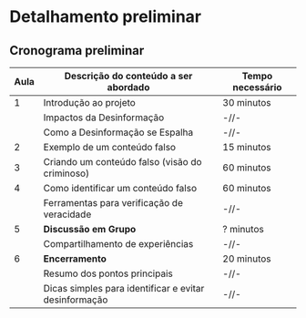 # Detalhamento preliminar


## Cronograma preliminar

|Aula   | Descrição do conteúdo a ser abordado  | Tempo necessário |
|------|-----------------------------------------|----|
|1| Introdução ao projeto | 30 minutos | 
| | Impactos da Desinformação   | -//- |
| | Como a Desinformação se Espalha   | -//- |
|2| Exemplo de um conteúdo falso   | 15 minutos |
|3| Criando um conteúdo falso (visão do criminoso)   | 60 minutos |
|4| Como identificar um conteúdo falso   | 60 minutos |
| | Ferramentas para verificação de veracidade   | -//- |
|5| **Discussão em Grupo**   | ? minutos |
| | Compartilhamento de experiências   | -//- |
|6| **Encerramento**   | 20 minutos |
| | Resumo dos pontos principais   | -//- |
| | Dicas simples para identificar e evitar desinformação   | -//- |



